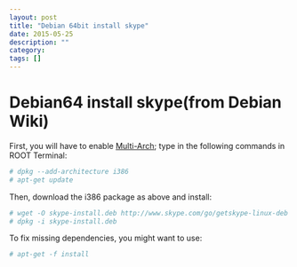 ```yaml
---
layout: post
title: "Debian 64bit install skype"
date: 2015-05-25
description: ""
category: 
tags: []
---
```


# Debian64 install skype(from Debian Wiki)

First, you will have to enable [Multi-Arch](https://wiki.debian.org/Multiarch/HOWTO); type in the following commands in ROOT Terminal:

```sh
# dpkg --add-architecture i386
# apt-get update
```

Then, download the i386 package as above and install:

```sh
# wget -O skype-install.deb http://www.skype.com/go/getskype-linux-deb
# dpkg -i skype-install.deb
```

To fix missing dependencies, you might want to use:

```sh
# apt-get -f install
```
